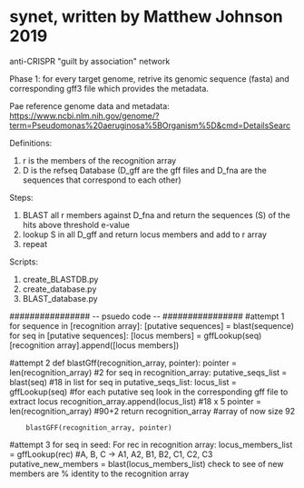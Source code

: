 # synet, written by Matthew Johnson 2019
anti-CRISPR "guilt by association" network

Phase 1:
for every target genome, retrive its genomic sequence (fasta) and corresponding gff3 file which provides the metadata.

Pae reference genome data and metadata: https://www.ncbi.nlm.nih.gov/genome/?term=Pseudomonas%20aeruginosa%5BOrganism%5D&cmd=DetailsSearc

Definitions:
1) r is the members of the recognition array
2) D is the refseq Database (D_gff are the gff files and D_fna are the sequences that correspond to each other)

Steps:
1) BLAST all r members against D_fna and return the sequences (S) of the hits above threshold e-value 
2) lookup S in all D_gff and return locus members and add to r array
3) repeat

Scripts:
1) create_BLASTDB.py
2) create_database.py
3) BLAST_database.py

################ -- psuedo code -- ################
#attempt 1
for sequence in [recognition array]:
	[putative sequences] = blast(sequence)
	for seq in [putative sequences]:
		[locus members] = gffLookup(seq)
		[recognition array].append([locus members])

#attempt 2
def blastGff(recognition_array, pointer):
	pointer = len(recognition_array) #2
	for seq in recognition_array:
		putative_seqs_list = blast(seq) #18 in list
		for seq in putative_seqs_list: 
			locus_list = gffLookup(seq) #for each putative seq look in the corresponding gff file to extract locus
			recognition_array.append(locus_list) #18 x 5
		pointer = len(recognition_array) #90+2
		return recognition_array #array of now size 92
			
		blastGFF(recognition_array, pointer) 

#attempt 3
for seq in seed:
	For rec in recognition array:
		locus_members_list = gffLookup(rec) #A, B, C -> A1, A2, B1, B2, C1, C2, C3
		putative_new_members = blast(locus_members_list)
		check to see of new members are % identity to the recognition array
